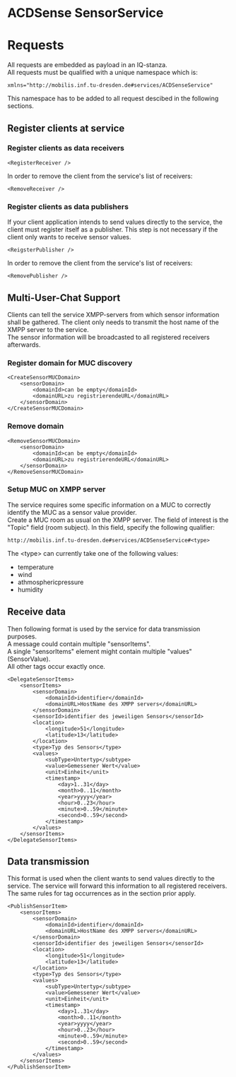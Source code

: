# ACDSense SensorService

# Requests
All requests are embedded as payload in an IQ-stanza.  
All requests must be qualified with a unique namespace which is:

	xmlns="http://mobilis.inf.tu-dresden.de#services/ACDSenseService"
This namespace has to be added to all request descibed in the following sections.

## Register clients at service 
### Register clients as data receivers
	<RegisterReceiver />
In order to remove the client from the service's list of receivers:
	
	<RemoveReceiver />
### Register clients as data publishers
If your client application intends to send values directly to the service, the client must register itself as a publisher. This step is not necessary if the client only wants to receive sensor values.

	<ReigsterPublisher />
In order to remove the client from the service's list of receivers:

	<RemovePublisher />
## Multi-User-Chat Support	
Clients can tell the service XMPP-servers from which sensor information shall be gathered. The client only needs to transmit the host name of the XMPP server to the service.  
The sensor information will be broadcasted to all registered receivers afterwards.
### Register domain for MUC discovery
	<CreateSensorMUCDomain>
		<sensorDomain>
			<domainId>can be empty</domainId>
			<domainURL>zu registrierendeURL</domainURL>
		</sensorDomain>
	</CreateSensorMUCDomain>
### Remove domain
	<RemoveSensorMUCDomain>
		<sensorDomain>
			<domainId>can be empty</domainId>
			<domainURL>zu registrierendeURL</domainURL>
		</sensorDomain>
	</RemoveSensorMUCDomain>
### Setup MUC on XMPP server
The service requires some specific information on a MUC to correctly identify the MUC as a sensor value provider.  
Create a MUC room as usual on the XMPP server. The field of interest is the "Topic" field (room subject). In  this field, specify the following qualifier:

	http://mobilis.inf.tu-dresden.de#services/ACDSenseService#<type>
The &lt;type&gt; can currently take one of the following values:  
* temperature  
* wind  
* athmosphericpressure  
* humidity
## Receive data
Then following format is used by the service for data transmission purposes.  
A message could contain multiple "sensorItems".  
A single "sensorItems" element might contain multiple "values" (SensorValue).  
All other tags occur exactly once.

	<DelegateSensorItems>
		<sensorItems>
			<sensorDomain>
				<domainId>identifier</domainId>
				<domainURL>HostName des XMPP servers</domainURL>
			</sensorDomain>
			<sensorId>identifier des jeweiligen Sensors</sensorId>
			<location>
				<longitude>51</longitude>
				<latitude>13</latitude>
			</location>
			<type>Typ des Sensors</type>
			<values>
				<subType>Untertyp</subtype>
				<value>Gemessener Wert</value>
				<unit>Einheit</unit>
				<timestamp>
					<day>1..31</day>
					<month>0..11</month>
					<year>yyyy</year>
					<hour>0..23</hour>
					<minute>0..59</minute>
					<second>0..59</second>
				</timestamp>
			</values>
		</sensorItems>
	</DelegateSensorItems>
## Data transmission
This format is used when the client wants to send values directly to the service. The service will forward this information to all registered receivers.  
The same rules for tag occurrences as in the section prior apply.

	<PublishSensorItem>
		<sensorItems>
			<sensorDomain>
				<domainId>identifier</domainId>
				<domainURL>HostName des XMPP servers</domainURL>
			</sensorDomain>
			<sensorId>identifier des jeweiligen Sensors</sensorId>
			<location>
				<longitude>51</longitude>
				<latitude>13</latitude>
			</location>
			<type>Typ des Sensors</type>
			<values>
				<subType>Untertyp</subtype>
				<value>Gemessener Wert</value>
				<unit>Einheit</unit>
				<timestamp>
					<day>1..31</day>
					<month>0..11</month>
					<year>yyyy</year>
					<hour>0..23</hour>
					<minute>0..59</minute>
					<second>0..59</second>
				</timestamp>
			</values>
		</sensorItems>
	</PublishSensorItem>